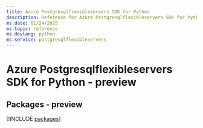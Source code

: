 ```yaml
---
title: Azure Postgresqlflexibleservers SDK for Python
description: Reference for Azure Postgresqlflexibleservers SDK for Python
ms.date: 01/24/2025
ms.topic: reference
ms.devlang: python
ms.service: postgresqlflexibleservers
---
```

# Azure Postgresqlflexibleservers SDK for Python - preview
## Packages - preview
[!INCLUDE [packages](postgresqlflexibleservers-index.md)]